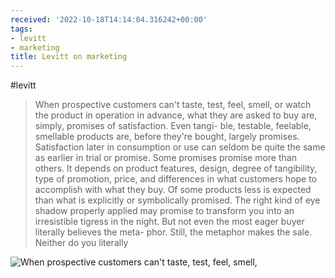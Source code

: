 ```yaml
---
received: '2022-10-18T14:14:04.316242+00:00'
tags:
- levitt
- marketing
title: Levitt on marketing
---
```

#levitt
> When prospective customers can't taste, test, feel, smell,
> or watch the product in operation in advance, what they are
> asked to buy are, simply, promises of satisfaction. Even tangi-
> ble, testable, feelable, smellable products are, before they're
> bought, largely promises.
> Satisfaction later in consumption or use can seldom be quite
> the same as earlier in trial or promise. Some promises promise
> more than others. It depends on product features, design, degree
> of tangibility, type of promotion, price, and differences in what
> customers hope to accomplish with what they buy. Of some
> products less is expected than what is explicitly or symbolically
> promised. The right kind of eye shadow properly applied may
> promise to transform you into an irresistible tigress in the night.
> But not even the most eager buyer literally believes the meta-
> phor. Still, the metaphor makes the sale. Neither do you literally

![When prospective customers can't taste, test, feel, smell,](Levitt%20on%20marketing.jpg "When prospective customers can't taste, test, feel, smell,")